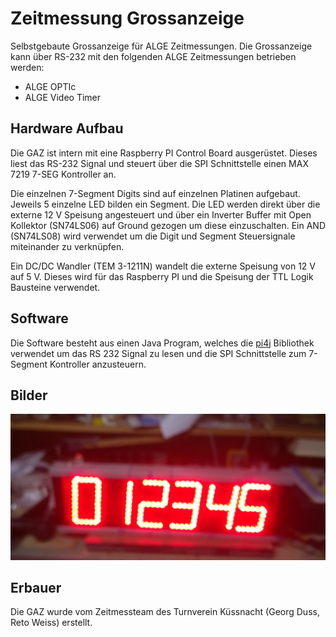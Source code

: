 # Zeitmessung Grossanzeige

Selbstgebaute Grossanzeige für ALGE Zeitmessungen. 
Die Grossanzeige kann über RS-232 mit den folgenden ALGE Zeitmessungen betrieben werden:
* ALGE OPTIc 
* ALGE Video Timer 

## Hardware Aufbau

Die GAZ ist intern mit eine Raspberry PI Control Board ausgerüstet. Dieses liest das RS-232 Signal und steuert über die SPI Schnittstelle einen 
MAX 7219 7-SEG Kontroller an. 

Die einzelnen 7-Segment Digits sind auf einzelnen Platinen aufgebaut. 
Jeweils 5 einzelne LED bilden ein Segment. Die LED werden direkt über die externe 12 V Speisung angesteuert und über
ein Inverter Buffer mit Open Kollektor (SN74LS06) auf Ground gezogen um diese einzuschalten. 
Ein AND (SN74LS08) wird verwendet um die Digit und Segment Steuersignale miteinander zu verknüpfen.

Ein DC/DC Wandler (TEM 3-1211N) wandelt die externe Speisung von 12 V auf 5 V. Dieses wird für das Raspberry PI und die Speisung der TTL Logik Bausteine verwendet.

## Software

Die Software besteht aus einen Java Program, welches die [pi4j](http://pi4j.com/) Bibliothek verwendet um das RS 232 Signal zu lesen und die SPI Schnittstelle zum 
7-Segment Kontroller anzusteuern.

## Bilder

![GAZ](images/gaz.jpg "GAZ")

## Erbauer

Die GAZ wurde vom Zeitmessteam des Turnverein Küssnacht (Georg Duss, Reto Weiss) erstellt. 



